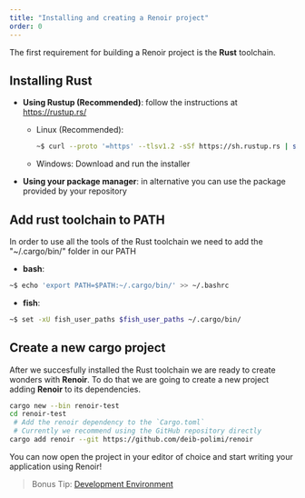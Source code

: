 ```yaml
---
title: "Installing and creating a Renoir project"
order: 0
---
```


The first requirement for building a Renoir project is the **Rust** toolchain.

## Installing Rust

+ **Using Rustup (Recommended)**: follow the instructions at <https://rustup.rs/>
  + Linux (Recommended):

    ```bash
    ~$ curl --proto '=https' --tlsv1.2 -sSf https://sh.rustup.rs | sh
    ```

  + Windows: Download and run the installer
+ **Using your package manager**: in alternative you can use the package provided by your repository

## Add rust toolchain to PATH

In order to use all the tools of the Rust toolchain we need to add the "~/.cargo/bin/" folder in our PATH

+ **bash**:

```bash
~$ echo 'export PATH=$PATH:~/.cargo/bin/' >> ~/.bashrc
```

+ **fish**:

```bash
~$ set -xU fish_user_paths $fish_user_paths ~/.cargo/bin/
```

## Create a new cargo project

After we succesfully installed the Rust toolchain we are ready to create wonders with **Renoir**.
To do that we are going to create a new project adding **Renoir** to its dependencies.

```sh
cargo new --bin renoir-test
cd renoir-test
 # Add the renoir dependency to the `Cargo.toml`
 # Currently we recommend using the GitHub repository directly
cargo add renoir --git https://github.com/deib-polimi/renoir
```

You can now open the project in your editor of choice and start writing your application using Renoir!

> Bonus Tip: [Development Environment](/book/appendix/editor)
